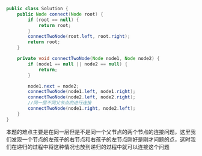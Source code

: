 ```java
public class Solution {
    public Node connect(Node root) {
        if (root == null) {
            return root;
        }
        connectTwoNode(root.left, root.right);
        return root;
    }

    private void connectTwoNode(Node node1, Node node2) {
        if (node1 == null || node2 == null) {
            return;
        }

        node1.next = node2;
        connectTwoNode(node1.left, node1.right);
        connectTwoNode(node2.left, node2.right);
        //同一层不同父节点的进行连接
        connectTwoNode(node1.right, node2.left);
    }
}
```

本题的难点主要是在同一层但是不是同一个父节点的两个节点的连接问题，这里我们发现一个节点的左孩子的右节点和右孩子的左节点刚好是刚才问题的点，这时我们在递归的过程中将这种情况也放到递归的过程中就可以连接这个问题